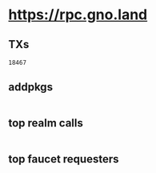 # https://rpc.gno.land

## TXs
```
18467
```

## addpkgs
```
```

## top realm calls
```
```

## top faucet requesters
```
```

